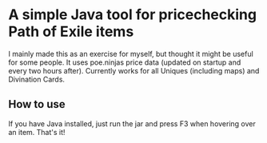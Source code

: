 # A simple Java tool for pricechecking Path of Exile items

I mainly made this as an exercise for myself, but thought it might be useful for some people. It uses poe.ninjas price data (updated on startup and every two hours after). Currently works for all Uniques (including maps) and Divination Cards.

## How to use

If you have Java installed, just run the jar and press F3 when hovering over an item. That's it!
